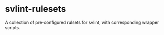 # svlint-rulesets
A collection of pre-configured rulsets for svlint, with corresponding wrapper scripts.
